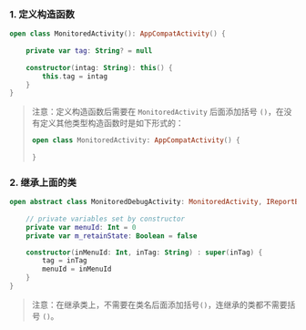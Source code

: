 ### 1. 定义构造函数

```kotlin
open class MonitoredActivity(): AppCompatActivity() {
    
    private var tag: String? = null
  
    constructor(intag: String): this() {
        this.tag = intag
    }
}
```

>   注意：定义构造函数后需要在 `MonitoredActivity` 后面添加括号 `()`，在没有定义其他类型构造函数时是如下形式的：
>
>   ```kotlin
>   open class MonitoredActivity: AppCompatActivity() {
>     
>   }
>   ```

### 2. 继承上面的类

```kotlin
open abstract class MonitoredDebugActivity: MonitoredActivity, IReportBack {
  
    // private variables set by constructor
    private var menuId: Int = 0
    private var m_retainState: Boolean = false

    constructor(inMenuId: Int, inTag: String) : super(inTag) {
        tag = inTag
        menuId = inMenuId
    }
}
```

>   注意：在继承类上，不需要在类名后面添加括号`()`，连继承的类都不需要括号 `()`。